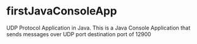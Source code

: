 # firstJavaConsoleApp
UDP Protocol Application in Java.
This is a Java Console Application that sends messages over UDP port destination port of 12900

